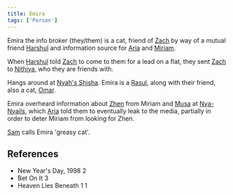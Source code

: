 ```yaml
---
title: Emira
tags: ['Person']
---
```

Emira the info broker (they/them) is a cat, friend of [Zach](wiki/zach.md) by way of a mutual friend [Harshul](wiki/harshul.md) and information source for [Aria](wiki/aria.md) and [Miriam](wiki/miriam.md).

When [Harshul](wiki/harshul.md) told [Zach](wiki/zach.md) to come to them for a lead on a flat, they sent [Zach](wiki/zach.md) to [Nithiya](wiki/nithiya.md), who they are friends with.

Hangs around at [Nyah's Shisha](wiki/nyahs-shisha.md). Emira is a [Rasul](wiki/rasul.md), along with their friend, also a cat, [Omar](wiki/Omar).

Emira overheard information about [Zhen](wiki/zhen.md) from Miriam and [Musa](wiki/musa.md) at [Nya-Nyails](wiki/nya-nyails.md), which [Aria](wiki/aria.md) told them to eventually leak to the media, partially in order to deter Miriam from looking for Zhen.

[Sam](wiki/sam.md) calls Emira 'greasy cat'.
## References
- New Year's Day, 1998 2
- Bet On It 3
- Heaven Lies Beneath 1
1
